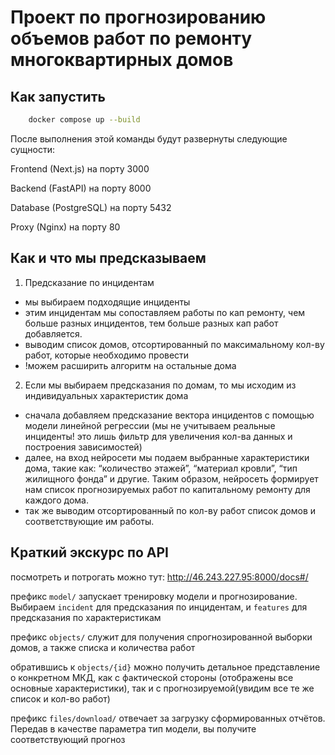 # Проект по прогнозированию объемов работ по ремонту многоквартирных домов

## Как запустить
```bash
    docker compose up --build
```
После выполнения этой команды будут развернуты следующие сущности:
    
Frontend (Next.js) на порту 3000

Backend (FastAPI) на порту 8000

Database (PostgreSQL) на порту 5432

Proxy (Nginx) на порту 80

## Как и что мы предсказываем

1) Предсказание по инцидентам
* мы выбираем подходящие инциденты
* этим инцидентам мы сопоставляем работы по кап ремонту, чем больше разных инцидентов, тем больше разных кап работ добавляется.
* выводим список домов, отсортированный по максимальному кол-ву работ, которые необходимо провести
* !можем расширить алгоритм на остальные дома

2) Если мы выбираем предсказания по домам, то мы исходим из индивидуальных характеристик дома
* сначала добавляем предсказание вектора инцидентов с помощью модели линейной регрессии (мы не учитываем реальные инциденты! это лишь фильтр для увеличения кол-ва данных и построения зависимостей)
* далее, на вход нейросети мы подаем выбранные характеристики дома, такие как: “количество этажей”, “материал кровли”, “тип жилищного фонда” и другие. Таким образом, нейросеть формирует нам список прогнозируемых работ по капитальному ремонту для каждого дома.
* так же выводим отсортированный по кол-ву работ список домов и соответствующие им работы.

## Краткий экскурс по API

посмотреть и потрогать можно тут: http://46.243.227.95:8000/docs#/

префикс `model/` запускает тренировку модели и прогнозирование. Выбираем `incident` для предсказания по инцидентам, и `features` для предсказания по характеристикам

префикс `objects/` служит для получения спрогнозированной выборки домов, а также списка и количества работ

обратившись к `objects/{id}` можно получить детальное представление о конкретном МКД, как с фактической стороны (отображены все основные характеристики), так и с прогнозируемой(увидим все те же список и кол-во работ)

префикс `files/download/` отвечает за загрузку сформированных отчётов. Передав в качестве параметра тип модели, вы получите соответствующий прогноз

